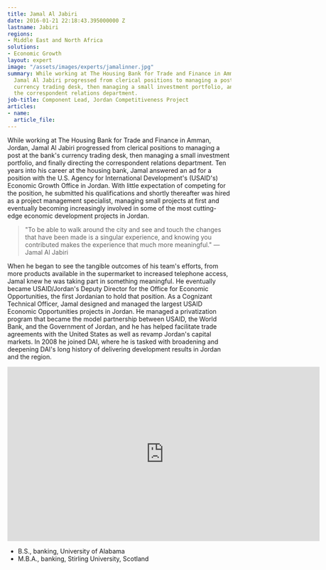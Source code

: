 ```yaml
---
title: Jamal Al Jabiri
date: 2016-01-21 22:18:43.395000000 Z
lastname: Jabiri
regions:
- Middle East and North Africa
solutions:
- Economic Growth
layout: expert
image: "/assets/images/experts/jamalinner.jpg"
summary: While working at The Housing Bank for Trade and Finance in Amman, Jordan,
  Jamal Al Jabiri progressed from clerical positions to managing a post at the bank's
  currency trading desk, then managing a small investment portfolio, and finally directing
  the correspondent relations department.
job-title: Component Lead, Jordan Competitiveness Project
articles:
- name: 
  article_file: 
---
```


While working at The Housing Bank for Trade and Finance in Amman, Jordan, Jamal Al Jabiri progressed from clerical positions to managing a post at the bank's currency trading desk, then managing a small investment portfolio, and finally directing the correspondent relations department. Ten years into his career at the housing bank, Jamal answered an ad for a position with the U.S. Agency for International Development's (USAID's) Economic Growth Office in Jordan. With little expectation of competing for the position, he submitted his qualifications and shortly thereafter was hired as a project management specialist, managing small projects at first and eventually becoming increasingly involved in some of the most cutting-edge economic development projects in Jordan.

> "To be able to walk around the city and see and touch the changes that have been made is a singular experience, and knowing you contributed makes the experience that much more meaningful." — Jamal Al Jabiri

When he began to see the tangible outcomes of his team's efforts, from more products available in the supermarket to increased telephone access, Jamal knew he was taking part in something meaningful. He eventually became USAID/Jordan's Deputy Director for the Office for Economic Opportunities, the first Jordanian to hold that position. As a Cognizant Technical Officer, Jamal designed and managed the largest USAID Economic Opportunities projects in Jordan. He managed a privatization program that became the model partnership between USAID, the World Bank, and the Government of Jordan, and he has helped facilitate trade agreements with the United States as well as revamp Jordan's capital markets. In 2008 he joined DAI, where he is tasked with broadening and deepening DAI's long history of delivering development results in Jordan and the region.

<iframe allowfullscreen="" frameborder="0" height="392" mozallowfullscreen="" src="http://player.vimeo.com/video/35148061?byline=0&amp;portrait=0" webkitallowfullscreen="" width="703"></iframe>

* B.S., banking, University of Alabama
* M.B.A., banking, Stirling University, Scotland
